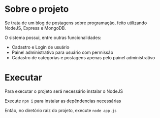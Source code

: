 # Sobre o projeto

Se trata de um blog de postagens sobre programação, feito utilizando NodeJS, Express e MongoDB.

O sistema possui, entre outras funcionalidades:

- Cadastro e Login de usuário
- Painel administrativo para usuário com permissão
- Cadastro de categorias e postagens apenas pelo painel administrativo

# Executar

Para executar o projeto será necessário instalar o NodeJS

Execute ```npm i``` para instalar as depêndencias necessárias

Então, no diretório raiz do projeto, execute ```node app.js```
